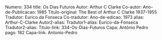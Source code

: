 Numero: 334
title: Os Dias Futuros
Autor: Arthur C Clarke
Co-autor: 
Ano-de-Publicacao: 1985
Titulo-original: The Best of Arthur C Clarke 1937-1955
Tradutor: Eurico da Fonseca
Co-tradutor: 
Ano-de-edicao: 1973
alias: Arthur-C-Clarke
Autor2-alias: 
Tradutor1-alias: Eurico-da-Fonseca
Tradutor2-alias: 
Titulo-link: 334-Os-Dias-Futuros
Capa: António Pedro
pags: 182
Capa-link: Antonio-Pedro